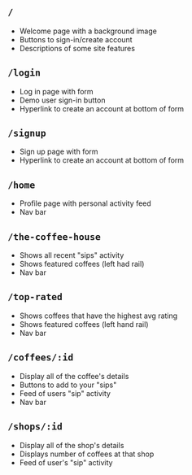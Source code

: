 ## ```/```
* Welcome page with a background image
* Buttons to sign-in/create account
* Descriptions of some site features

## ```/login```
* Log in page with form
* Demo user sign-in button
* Hyperlink to create an account at bottom of form

## ```/signup```
* Sign up page with form
* Hyperlink to create an account at bottom of form

## ```/home```
* Profile page with personal activity feed
* Nav bar

## ```/the-coffee-house```
* Shows all recent "sips" activity
* Shows featured coffees (left had rail)
* Nav bar

## ```/top-rated```
* Shows coffees that have the highest avg rating
* Shows featured coffees (left hand rail)
* Nav bar

## ```/coffees/:id```
* Display all of the coffee's details
* Buttons to add to your "sips"
* Feed of users "sip" activity
* Nav bar

## ```/shops/:id```
* Display all of the shop's details
* Displays number of coffees at that shop
* Feed of user's "sip" activity
